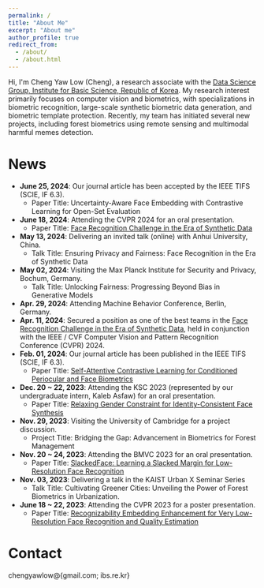 ```yaml
---
permalink: /
title: "About Me"
excerpt: "About me"
author_profile: true
redirect_from: 
  - /about/
  - /about.html
---
```


Hi, I'm Cheng Yaw Low (Cheng), a research associate with the [Data Science Group, Institute for Basic Science, Republic of Korea](https://ds.ibs.re.kr/). My research interest primarily focuses on computer vision and biometrics, with specializations in biometric recognition, large-scale synthetic biometric data generation, and biometric template protection. Recently, my team has initiated several new projects, including forest biometrics using remote sensing and multimodal harmful memes detection.

# News
<!-- <span style="font-size: smaller;">(in the recent six months)</span> -->
+ **June 25, 2024**: Our journal article has been accepted by the IEEE TIFS (SCIE, IF 6.3).
  - Paper Title: Uncertainty-Aware Face Embedding with Contrastive Learning for Open-Set Evaluation
+ **June 18, 2024**: Attending the CVPR 2024 for an oral presentation.
  - Paper Title: [Face Recognition Challenge in the Era of Synthetic Data](https://openaccess.thecvf.com/content/WACV2024W/FRCSyn/papers/Melzi_FRCSyn_Challenge_at_WACV_2024_Face_Recognition_Challenge_in_the_WACVW_2024_paper.pdf)
+ **May 13, 2024**: Delivering an invited talk (online) with Anhui University, China.
  - Talk Title: Ensuring Privacy and Fairness: Face Recognition in the Era of Synthetic Data
+ **May 02, 2024**: Visiting the Max Planck Institute for Security and Privacy, Bochum, Germany.
  - Talk Title: Unlocking Fairness: Progressing Beyond Bias in Generative Models
+ **Apr. 29, 2024**: Attending Machine Behavior Conference, Berlin, Germany. 
+ **Apr. 11, 2024**: Secured a position as one of the best teams in the [Face Recognition Challenge in the Era of Synthetic Data](https://codalab.lisn.upsaclay.fr/competitions/16970), held in conjunction with the IEEE / CVF Computer Vision and Pattern Recognition Conference (CVPR) 2024.
+ **Feb. 01, 2024**: Our journal article has been published in the IEEE TIFS (SCIE, IF 6.3).
  - Paper Title: [Self-Attentive Contrastive Learning for Conditioned Periocular and Face Biometrics](https://ieeexplore.ieee.org/document/10418204)
+ **Dec. 20 ~ 22, 2023**: Attending the KSC 2023 (represented by our undergraduate intern, Kaleb Asfaw) for an oral presentation.
  - Paper Title: [Relaxing Gender Constraint for Identity-Consistent Face Synthesis](https://www.dbpia.co.kr/Journal/articleDetail?nodeId=NODE11705225)
+ **Nov. 29, 2023**: Visiting the University of Cambridge for a project discussion.
  - Project Title: Bridging the Gap: Advancement in Biometrics for Forest Management
+ **Nov. 20 ~ 24, 2023**: Attending the BMVC 2023 for an oral presentation.
  - Paper Title: [SlackedFace: Learning a Slacked Margin for Low-Resolution Face Recognition](https://papers.bmvc2023.org/0282.pdf)
+ **Nov. 03, 2023**: Delivering a talk in the KAIST Urban X Seminar Series
  - Talk Title: Cultivating Greener Cities: Unveiling the Power of Forest Biometrics in Urbanization.
+ **June 18 ~ 22, 2023**: Attending the CVPR 2023 for a poster presentation.
  - Paper Title: [Recognizability Embedding Enhancement for Very Low-Resolution Face Recognition and Quality Estimation](https://openaccess.thecvf.com/content/CVPR2023/papers/Chai_Recognizability_Embedding_Enhancement_for_Very_Low-Resolution_Face_Recognition_and_Quality_CVPR_2023_paper.pdf)

# Contact
chengyawlow@{gmail.com; ibs.re.kr}
